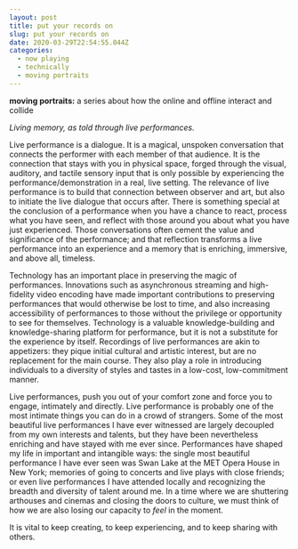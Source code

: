 ```yaml
---
layout: post
title: put your records on
slug: put your records on
date: 2020-03-29T22:54:55.044Z
categories:
  - now playing
  - technically
  - moving portraits
---
```

**moving portraits:** a series about how the online and offline interact and collide 

*Living memory, as told through live performances.* 

Live performance is a dialogue. It is a magical, unspoken conversation that connects the performer with each member of that audience. It is the connection that stays with you in physical space, forged through the visual, auditory, and tactile sensory input that is only possible by experiencing the performance/demonstration in a real, live setting. The relevance of live performance is to build that connection between observer and art, but also to initiate the live dialogue that occurs after. There is something special at the conclusion of a performance when you have a chance to react, process what you have seen, and reflect with those around you about what you have just experienced. Those conversations often cement the value and significance of the performance; and that reflection transforms a live performance into an experience and a memory that is enriching, immersive, and above all, timeless.

<!--more-->

Technology has an important place in preserving the magic of performances. Innovations such as asynchronous streaming and high-fidelity video encoding have made important contributions to preserving performances that would otherwise be lost to time, and also increasing accessibility of performances to those without the privilege or opportunity to see for themselves. Technology is a valuable knowledge-building and knowledge-sharing platform for performance, but it is not a substitute for the experience by itself. Recordings of live performances are akin to appetizers: they pique initial cultural and artistic interest, but are no replacement for the main course. They also play a role in introducing individuals to a diversity of styles and tastes in a low-cost, low-commitment manner.

Live performances, push you out of your comfort zone and force you to engage, intimately and directly. Live performance is probably one of the most intimate things you can do in a crowd of strangers. Some of the most beautiful live performances I have ever witnessed are largely decoupled from my own interests and talents, but they have been nevertheless enriching and have stayed with me ever since. Performances have shaped my life in important and intangible ways: the single most beautiful performance I have ever seen was Swan Lake at the MET Opera House in New York; memories of going to concerts and live plays with close friends; or even live performances I have attended locally and recognizing the breadth and diversity of talent around me. In a time where we are shuttering arthouses and cinemas and closing the doors to culture, we must think of how we are also losing our capacity to *feel* in the moment. 

It is vital to keep creating, to keep experiencing, and to keep sharing with others.